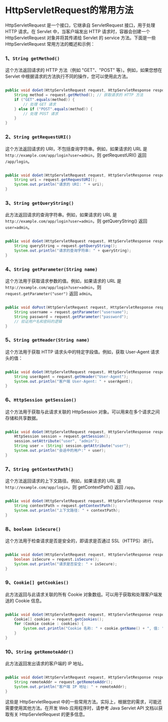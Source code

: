 # HttpServletRequest的常用方法

HttpServletRequest 是一个接口，它继承自 ServletRequest 接口，用于处理 HTTP 请求。在 Servlet 中，当客户端发出 HTTP 请求时，容器会创建一个 HttpServletRequest 对象并将其传递给 Servlet 的 service 方法。下面是一些 HttpServletRequest 常用方法的概述和示例： 

### 1、`String getMethod()`

这个方法返回请求的 HTTP 方法（例如 "GET"、"POST" 等）。例如，如果您想在 Servlet 中根据请求的方法执行不同的操作，您可以使用此方法。

```java

public void doGet(HttpServletRequest request, HttpServletResponse response) throws ServletException, IOException {
    String method = request.getMethod(); // 获取请求的 HTTP 方法
    if ("GET".equals(method)) {
        // 处理 GET 请求
    } else if ("POST".equals(method)) {
        // 处理 POST 请求
    }
}
```

### 2、`String getRequestURI()`

这个方法返回请求的 URI，不包括查询字符串。例如，如果请求的 URL 是 `http://example.com/app/login?user=admin`，则 getRequestURI() 返回 `/app/login`。

```java

public void doGet(HttpServletRequest request, HttpServletResponse response) throws ServletException, IOException {
    String uri = request.getRequestURI();
    System.out.println("请求的 URI: " + uri);
}
```

### 3、`String getQueryString()`

此方法返回请求的查询字符串。例如，如果请求的 URL 是 `http://example.com/app/login?user=admin`，则 getQueryString() 返回 `user=admin`。

```java

public void doGet(HttpServletRequest request, HttpServletResponse response) throws ServletException, IOException {
    String queryString = request.getQueryString();
    System.out.println("请求的查询字符串: " + queryString);
}
```

### 4、`String getParameter(String name)`

这个方法用于获取请求参数的值。例如，如果请求的 URL 是 `http://example.com/app/login?user=admin`，则 `request.getParameter("user")` 返回 `admin`。

```java

public void doPost(HttpServletRequest request, HttpServletResponse response) throws ServletException, IOException {
    String username = request.getParameter("username");
    String password = request.getParameter("password");
    // 验证用户名和密码的逻辑
}
```

### 5、`String getHeader(String name)`

这个方法用于获取 HTTP 请求头中的特定字段值。例如，获取 User-Agent 请求头的值：

```java

public void doGet(HttpServletRequest request, HttpServletResponse response) throws ServletException, IOException {
    String userAgent = request.getHeader("User-Agent");
    System.out.println("客户端 User-Agent: " + userAgent);
}
```

### 6、`HttpSession getSession()`

这个方法用于获取与此请求关联的 HttpSession 对象。可以用来在多个请求之间存储和共享数据。

```java

public void doGet(HttpServletRequest request, HttpServletResponse response) throws ServletException, IOException {
    HttpSession session = request.getSession();
    session.setAttribute("user", "admin");
    String user = (String) session.getAttribute("user");
    System.out.println("会话中的用户:" + user);
} 
```

### 7、`String getContextPath()`

这个方法返回请求的上下文路径。例如，如果请求的 URL 是 `http://example.com/app/login`，则 getContextPath() 返回 `/app`。

```java

public void doGet(HttpServletRequest request, HttpServletResponse response) throws ServletException, IOException {
    String contextPath = request.getContextPath();
    System.out.println("上下文路径: " + contextPath);
}
```

### 8、`boolean isSecure()`

这个方法用于检查请求是否是安全的，即请求是否通过 SSL（HTTPS）进行。

```java

public void doGet(HttpServletRequest request, HttpServletResponse response) throws ServletException, IOException {
    boolean isSecure = request.isSecure();
    System.out.println("请求是否安全: " + isSecure);
}
```

### 9、`Cookie[] getCookies()`

此方法返回与此请求关联的所有 Cookie 对象数组。可以用于获取和处理客户端发送的 Cookie 信息。

```java

public void doGet(HttpServletRequest request, HttpServletResponse response) throws ServletException, IOException {
    Cookie[] cookies = request.getCookies();
    for (Cookie cookie : cookies) {
        System.out.println("Cookie 名称: " + cookie.getName() + ", 值: " + cookie.getValue());
    }
}
```

### 10、`String getRemoteAddr()`

此方法返回发出请求的客户端的 IP 地址。

```java

public void doGet(HttpServletRequest request, HttpServletResponse response) throws ServletException, IOException {
    String remoteAddr = request.getRemoteAddr();
    System.out.println("客户端 IP 地址: " + remoteAddr);
}
```



这些是 HttpServletRequest 中的一些常用方法。实际上，根据您的需求，可能还需要使用其他方法。在开发 Web 应用程序时，请参考 Java Servlet API 文档以获取有关 HttpServletRequest 的更多信息。
